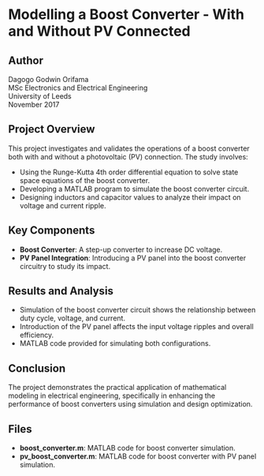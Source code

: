 # Modelling a Boost Converter - With and Without PV Connected

## Author
Dagogo Godwin Orifama  
MSc Electronics and Electrical Engineering  
University of Leeds  
November 2017

## Project Overview
This project investigates and validates the operations of a boost converter both with and without a photovoltaic (PV) connection. The study involves:

- Using the Runge-Kutta 4th order differential equation to solve state space equations of the boost converter.
- Developing a MATLAB program to simulate the boost converter circuit.
- Designing inductors and capacitor values to analyze their impact on voltage and current ripple.

## Key Components
- **Boost Converter**: A step-up converter to increase DC voltage.
- **PV Panel Integration**: Introducing a PV panel into the boost converter circuitry to study its impact.

## Results and Analysis
- Simulation of the boost converter circuit shows the relationship between duty cycle, voltage, and current.
- Introduction of the PV panel affects the input voltage ripples and overall efficiency.
- MATLAB code provided for simulating both configurations.

## Conclusion
The project demonstrates the practical application of mathematical modeling in electrical engineering, specifically in enhancing the performance of boost converters using simulation and design optimization.

## Files
- **boost_converter.m**: MATLAB code for boost converter simulation.
- **pv_boost_converter.m**: MATLAB code for boost converter with PV panel simulation.
